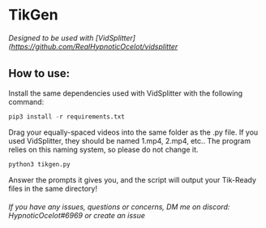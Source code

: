 # TikGen
###### Designed to be used with [VidSplitter](https://github.com/RealHypnoticOcelot/vidsplitter


## How to use:
Install the same dependencies used with VidSplitter with the following command:

```python
pip3 install -r requirements.txt
```

Drag your equally-spaced videos into the same folder as the .py file. If you used VidSplitter, they should be named 1.mp4, 2.mp4, etc..
The program relies on this naming system, so please do not change it.

```python
python3 tikgen.py
```
Answer the prompts it gives you, and the script will output your Tik-Ready files in the same directory!


###### If you have any issues, questions or concerns, DM me on discord: HypnoticOcelot#6969 or create an issue
